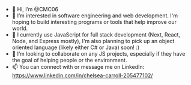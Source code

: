 - 👋 Hi, I’m @CMC06
- 👀 I’m interested in software engineering and web development. I'm hoping to build interesting programs or tools that help improve our world.
- 🌱 I currently use JavaScript for full stack development (Next, React, Node, and Express mostly), I'm also planning to pick up an object oriented language (likely either C# or Java) soon! :)
- 💞️ I’m looking to collaborate on any JS projects, especially if they have the goal of helping people or the environment.
- 📫 You can connect with or message me on LinkedIn: https://www.linkedin.com/in/chelsea-carroll-205477102/  

